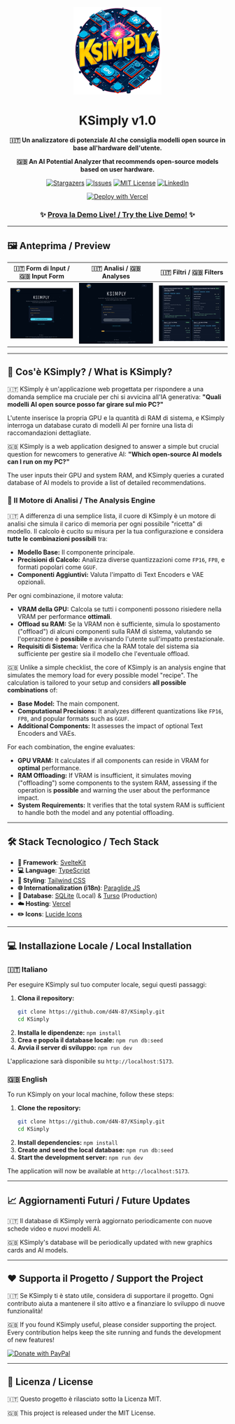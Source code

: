 <div align="center">
  <img src="https://raw.githubusercontent.com/d4N-87/KSimply/main/static/logo.png" alt="KSimply Logo" width="200"/>
  <h1>KSimply v1.0</h1>
  <p><strong>🇮🇹 Un analizzatore di potenziale AI che consiglia modelli open source in base all'hardware dell'utente.</strong></p>
  <p><strong>🇬🇧 An AI Potential Analyzer that recommends open-source models based on user hardware.</strong></p>
</div>

<div align="center">

[![Stargazers][stars-shield]][stars-url]
[![Issues][issues-shield]][issues-url]
[![MIT License][license-shield]][license-url]
[![LinkedIn][linkedin-shield]][linkedin-url]

</div>

<div align="center">

[![Deploy with Vercel](https://vercel.com/button)](https://vercel.com/new/clone?repository-url=https%3A%2F%2Fgithub.com%2Fd4N-87%2FKSimply)

### ✨ [Prova la Demo Live! / Try the Live Demo!](https://ksimply.vercel.app/) ✨

</div>

---

## 🖼️ Anteprima / Preview

| 🇮🇹 Form di Input / 🇬🇧 Input Form | 🇮🇹 Analisi / 🇬🇧 Analyses | 🇮🇹 Filtri / 🇬🇧 Filters |
| :---: | :---: | :---: |
| <img src="https://raw.githubusercontent.com/d4N-87/KSimply/main/.github/assets/screenshot_01.png" alt="Schermata di input" width="100%"> | <img src="https://raw.githubusercontent.com/d4N-87/KSimply/main/.github/assets/screenshot_02.png" alt="Schermata dei risultati" width="100%"> | <img src="https://raw.githubusercontent.com/d4N-87/KSimply/main/.github/assets/screenshot_03.png" alt="Filtri e lista modelli" width="100%"> |

---

## 🚀 Cos'è KSimply? / What is KSimply?

🇮🇹 KSimply è un'applicazione web progettata per rispondere a una domanda semplice ma cruciale per chi si avvicina all'IA generativa: **"Quali modelli AI open source posso far girare sul mio PC?"**

L'utente inserisce la propria GPU e la quantità di RAM di sistema, e KSimply interroga un database curato di modelli AI per fornire una lista di raccomandazioni dettagliate.

🇬🇧 KSimply is a web application designed to answer a simple but crucial question for newcomers to generative AI: **"Which open-source AI models can I run on my PC?"**

The user inputs their GPU and system RAM, and KSimply queries a curated database of AI models to provide a list of detailed recommendations.

### 🧠 Il Motore di Analisi / The Analysis Engine

🇮🇹 A differenza di una semplice lista, il cuore di KSimply è un motore di analisi che simula il carico di memoria per ogni possibile "ricetta" di modello. Il calcolo è cucito su misura per la tua configurazione e considera **tutte le combinazioni possibili** tra:

*   **Modello Base:** Il componente principale.
*   **Precisioni di Calcolo:** Analizza diverse quantizzazioni come `FP16`, `FP8`, e formati popolari come `GGUF`.
*   **Componenti Aggiuntivi:** Valuta l'impatto di Text Encoders e VAE opzionali.

Per ogni combinazione, il motore valuta:

*   **VRAM della GPU:** Calcola se tutti i componenti possono risiedere nella VRAM per performance **ottimali**.
*   **Offload su RAM:** Se la VRAM non è sufficiente, simula lo spostamento ("offload") di alcuni componenti sulla RAM di sistema, valutando se l'operazione è **possibile** e avvisando l'utente sull'impatto prestazionale.
*   **Requisiti di Sistema:** Verifica che la RAM totale del sistema sia sufficiente per gestire sia il modello che l'eventuale offload.

🇬🇧 Unlike a simple checklist, the core of KSimply is an analysis engine that simulates the memory load for every possible model "recipe". The calculation is tailored to your setup and considers **all possible combinations** of:

*   **Base Model:** The main component.
*   **Computational Precisions:** It analyzes different quantizations like `FP16`, `FP8`, and popular formats such as `GGUF`.
*   **Additional Components:** It assesses the impact of optional Text Encoders and VAEs.

For each combination, the engine evaluates:

*   **GPU VRAM:** It calculates if all components can reside in VRAM for **optimal** performance.
*   **RAM Offloading:** If VRAM is insufficient, it simulates moving ("offloading") some components to the system RAM, assessing if the operation is **possible** and warning the user about the performance impact.
*   **System Requirements:** It verifies that the total system RAM is sufficient to handle both the model and any potential offloading.

---

## 🛠️ Stack Tecnologico / Tech Stack

*   **🚀 Framework**: [SvelteKit](https://kit.svelte.dev/)
*   **💻 Language**: [TypeScript](https://www.typescriptlang.org/)
*   **🎨 Styling**: [Tailwind CSS](https://tailwindcss.com/)
*   **🌐 Internationalization (i18n)**: [Paraglide JS](https://inlang.com/m/gerre3r/library-inlang-paraglideJs)
*   **💾 Database**: [SQLite](https://www.sqlite.org/index.html) (Local) & [Turso](https://turso.tech/) (Production)
*   **☁️ Hosting**: [Vercel](https://vercel.com/)
*   **✏️ Icons**: [Lucide Icons](https://lucide.dev/)

---

## 💻 Installazione Locale / Local Installation

### 🇮🇹 Italiano

Per eseguire KSimply sul tuo computer locale, segui questi passaggi:

1.  **Clona il repository:**
    ```bash
    git clone https://github.com/d4N-87/KSimply.git
    cd KSimply
    ```
2.  **Installa le dipendenze:** `npm install`
3.  **Crea e popola il database locale:** `npm run db:seed`
4.  **Avvia il server di sviluppo:** `npm run dev`

L'applicazione sarà disponibile su `http://localhost:5173`.

### 🇬🇧 English

To run KSimply on your local machine, follow these steps:

1.  **Clone the repository:**
    ```bash
    git clone https://github.com/d4N-87/KSimply.git
    cd KSimply
    ```
2.  **Install dependencies:** `npm install`
3.  **Create and seed the local database:** `npm run db:seed`
4.  **Start the development server:** `npm run dev`

The application will now be available at `http://localhost:5173`.

---

## 📈 Aggiornamenti Futuri / Future Updates

<p>🇮🇹 Il database di KSimply verrà aggiornato periodicamente con nuove schede video e nuovi modelli AI.</p>
<p>🇬🇧 KSimply's database will be periodically updated with new graphics cards and AI models.</p>

---

## ❤️ Supporta il Progetto / Support the Project

<p>🇮🇹 Se KSimply ti è stato utile, considera di supportare il progetto. Ogni contributo aiuta a mantenere il sito attivo e a finanziare lo sviluppo di nuove funzionalità!</p>
<p>🇬🇧 If you found KSimply useful, please consider supporting the project. Every contribution helps keep the site running and funds the development of new features!</p>

[![Donate with PayPal](https://raw.githubusercontent.com/stefan-niedermann/paypal-donate-button/master/paypal-donate-button.png)](https://paypal.me/d4n87?country.x=IT&locale.x=it_IT)


---

## 📄 Licenza / License

<p>🇮🇹 Questo progetto è rilasciato sotto la Licenza MIT.</p>
<p>🇬🇧 This project is released under the MIT License.</p>

<!-- Link di Riferimento per i Badge (vanno alla fine del file) -->
[stars-shield]: https://img.shields.io/github/stars/d4N-87/KSimply?style=for-the-badge
[stars-url]: https://github.com/d4N-87/KSimply/stargazers
[issues-shield]: https://img.shields.io/github/issues/d4N-87/KSimply?style=for-the-badge
[issues-url]: https://github.com/d4N-87/KSimply/issues
[license-shield]: https://img.shields.io/github/license/d4N-87/KSimply?style=for-the-badge
[license-url]: https://github.com/d4N-87/KSimply/blob/main/LICENSE
[linkedin-shield]: https://img.shields.io/badge/-LinkedIn-black.svg?style=for-the-badge&logo=linkedin&colorB=555
[linkedin-url]: https://www.linkedin.com/in/danielenofi
